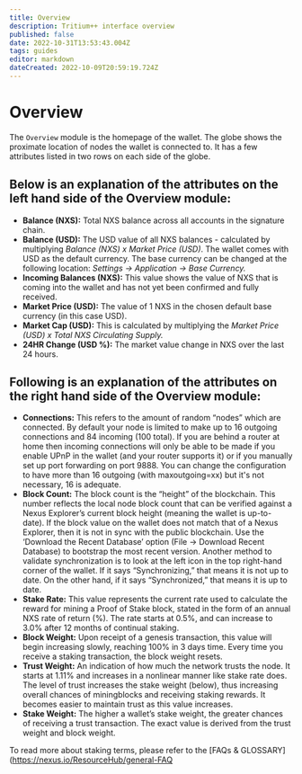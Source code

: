 ```yaml
---
title: Overview
description: Tritium++ interface overview
published: false
date: 2022-10-31T13:53:43.004Z
tags: guides
editor: markdown
dateCreated: 2022-10-09T20:59:19.724Z
---
```


# Overview
The `Overview` module is the homepage of the wallet. The globe shows the proximate location of nodes the wallet is connected to. It has a few attributes listed in two rows on each side of the globe.

## Below is an explanation of the attributes on the left hand side of the Overview module:

* **Balance (NXS):** Total NXS balance across all accounts in the signature chain.
* **Balance (USD):** The USD value of all NXS balances - calculated by multiplying _Balance (NXS) x Market Price (USD)_. The wallet comes with USD as the default currency. The base currency can be changed at the following location: _Settings -> Application -> Base Currency._
* **Incoming Balances (NXS):** This value shows the value of NXS that is coming into the wallet and has not yet been confirmed and fully received.
* **Market Price (USD):** The value of 1 NXS in the chosen default base currency (in this case USD).
* **Market Cap (USD):** This is calculated by multiplying the _Market Price (USD) x Total NXS Circulating Supply._
* **24HR Change (USD %):** The market value change in NXS over the last 24 hours.

## Following is an explanation of the attributes on the right hand side of the Overview module:

* **Connections:** This refers to the amount of random “nodes” which are connected. By default your node is limited to make up to 16 outgoing connections and 84 incoming (100 total). If you are behind a router at home then incoming connections will only be able to be made if you enable UPnP in the wallet (and your router supports it) or if you manually set up port forwarding on port 9888. You can change the configuration to have more than 16 outgoing (with maxoutgoing=xx) but it's not necessary, 16 is adequate.
* **Block Count:** The block count is the “height” of the blockchain. This number reflects the local node block count that can be verified against a Nexus Explorer’s current block height (meaning the wallet is up-to-date). If the block value on the wallet does not match that of a Nexus Explorer, then it is not in sync with the public blockchain. Use the ‘Download the Recent Database’ option (File -> Download Recent Database) to bootstrap the most recent version. Another method to validate synchronization is to look at the left icon in the top right-hand corner of the wallet. If it says “Synchronizing,” that means it is not up to date. On the other hand, if it says “Synchronized,” that means it is up to date.
* **Stake Rate:** This value represents the current rate used to calculate the reward for mining a Proof of Stake block, stated in the form of an annual NXS rate of return (%). The rate starts at 0.5%, and can increase to 3.0% after 12 months of continual staking.
* **Block Weight:** Upon receipt of a genesis transaction, this value will begin increasing slowly, reaching 100% in 3 days time. Every time you receive a staking transaction, the block weight resets.
* **Trust Weight:** An indication of how much the network trusts the node. It starts at 1.11% and increases in a nonlinear manner like stake rate does. The level of trust increases the stake weight (below), thus increasing overall chances of miningblocks and receiving staking rewards. It becomes easier to maintain trust as this value increases.
* **Stake Weight:** The higher a wallet’s stake weight, the greater chances of receiving a trust transaction. The exact value is derived from the trust weight and block weight.


To read more about staking terms, please refer to the [FAQs & GLOSSARY](https://nexus.io/ResourceHub/general-FAQ